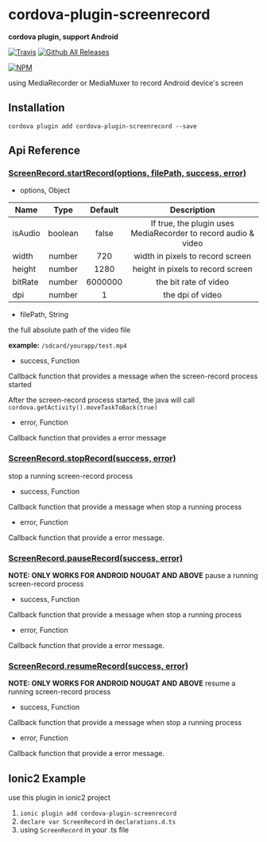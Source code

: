 # cordova-plugin-screenrecord

**cordova plugin, support Android**

[![Travis](https://img.shields.io/travis/rust-lang/rust.svg)](https://github.com/monkeyDledger/cordova-plugin-screenrecord)
[![Github All Releases](https://img.shields.io/github/downloads/monkeyDledger/cordova-plugin-screenrecord/total.svg)]([![Travis](https://img.shields.io/travis/rust-lang/rust.svg)](https://github.com/monkeyDledger/cordova-plugin-screenrecord))

[![NPM](https://nodei.co/npm/cordova-plugin-screenrecord.png?compact=true)](https://nodei.co/npm/cordova-plugin-screenrecord/)

using MediaRecorder or MediaMuxer to record Android device's screen

## Installation

`cordova plugin add cordova-plugin-screenrecord --save`

## Api Reference
### [ScreenRecord.startRecord(options, filePath, success, error)]()
* options, Object

| Name | Type | Default | Description |
| ---  | :---:  | :---:     | :---: |
| isAudio | boolean | false | If true, the plugin uses MediaRecorder to record audio & video |
| width  | number | 720 |width in pixels to record screen |
| height | number | 1280 |height in pixels to record screen |
| bitRate| number | 6000000 | the bit rate of video |
| dpi | number| 1 | the dpi of video  |

* filePath,  String

the full absolute path of the video file

**example:** `/sdcard/yourapp/test.mp4`

* success,  Function

Callback function that provides a message when the screen-record process started

After the screen-record process started, the java will call `cordova.getActivity().moveTaskToBack(true)`

* error,  Function

Callback function that provides a error message

### [ScreenRecord.stopRecord(success, error)]()
stop a running screen-record process 
* success,  Function

Callback function that provide a message when stop a running process

* error,  Function

Callback function that provide a error message.

### [ScreenRecord.pauseRecord(success, error)]()

**NOTE: ONLY WORKS FOR ANDROID NOUGAT AND ABOVE**
pause a running screen-record process 
* success,  Function

Callback function that provide a message when stop a running process

* error,  Function

Callback function that provide a error message.

### [ScreenRecord.resumeRecord(success, error)]()
**NOTE: ONLY WORKS FOR ANDROID NOUGAT AND ABOVE**
resume a running screen-record process 
* success,  Function

Callback function that provide a message when stop a running process

* error,  Function

Callback function that provide a error message.
## Ionic2 Example

use this plugin in ionic2 project

1. `ionic plugin add cordova-plugin-screenrecord`
2. `declare var ScreenRecord` in `declarations.d.ts`
3.  using `ScreenRecord` in your .ts file
